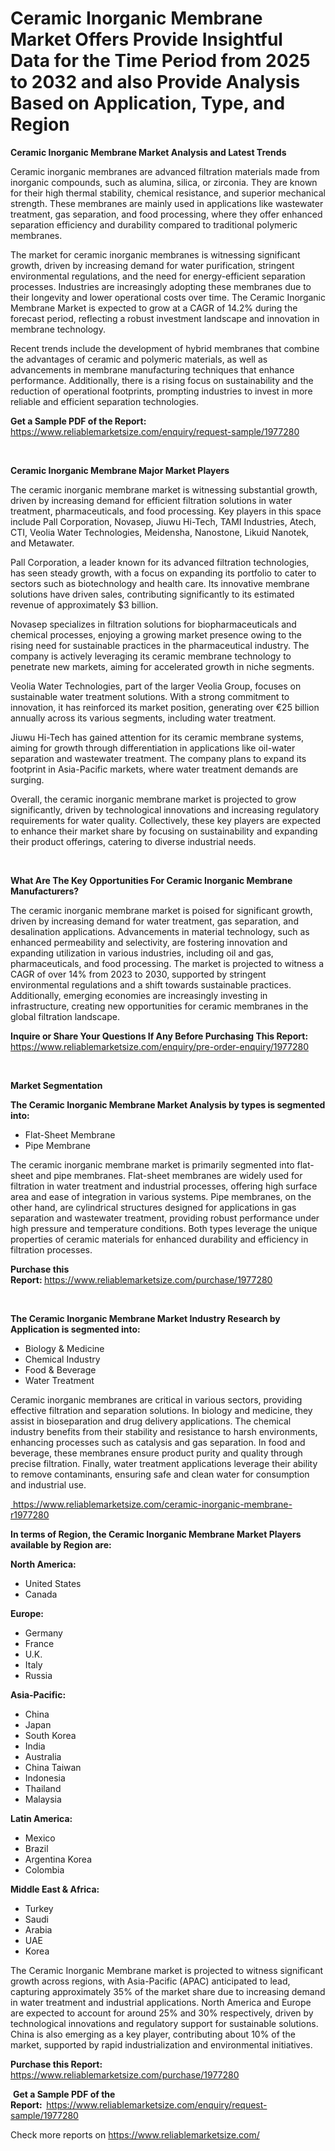 <p><h1>Ceramic Inorganic Membrane Market Offers Provide Insightful Data for the Time Period from 2025 to 2032 and also Provide Analysis Based on Application, Type, and Region</h1></p><p><strong>Ceramic Inorganic Membrane Market Analysis and Latest Trends</strong></p>
<p><p>Ceramic inorganic membranes are advanced filtration materials made from inorganic compounds, such as alumina, silica, or zirconia. They are known for their high thermal stability, chemical resistance, and superior mechanical strength. These membranes are mainly used in applications like wastewater treatment, gas separation, and food processing, where they offer enhanced separation efficiency and durability compared to traditional polymeric membranes.</p><p>The market for ceramic inorganic membranes is witnessing significant growth, driven by increasing demand for water purification, stringent environmental regulations, and the need for energy-efficient separation processes. Industries are increasingly adopting these membranes due to their longevity and lower operational costs over time. The Ceramic Inorganic Membrane Market is expected to grow at a CAGR of 14.2% during the forecast period, reflecting a robust investment landscape and innovation in membrane technology. </p><p>Recent trends include the development of hybrid membranes that combine the advantages of ceramic and polymeric materials, as well as advancements in membrane manufacturing techniques that enhance performance. Additionally, there is a rising focus on sustainability and the reduction of operational footprints, prompting industries to invest in more reliable and efficient separation technologies.</p></p>
<p><strong>Get a Sample PDF of the Report:&nbsp;</strong> <a href="https://www.reliablemarketsize.com/enquiry/request-sample/1977280?utm_campaign=3555&utm_medium=2&utm_source=Github&utm_content=ia&utm_term=03042025&utm_id=ceramic-inorganic-membrane">https://www.reliablemarketsize.com/enquiry/request-sample/1977280</a></p>
<p>&nbsp;</p>
<p><strong>Ceramic Inorganic Membrane Major Market Players</strong></p>
<p><p>The ceramic inorganic membrane market is witnessing substantial growth, driven by increasing demand for efficient filtration solutions in water treatment, pharmaceuticals, and food processing. Key players in this space include Pall Corporation, Novasep, Jiuwu Hi-Tech, TAMI Industries, Atech, CTI, Veolia Water Technologies, Meidensha, Nanostone, Likuid Nanotek, and Metawater.</p><p>Pall Corporation, a leader known for its advanced filtration technologies, has seen steady growth, with a focus on expanding its portfolio to cater to sectors such as biotechnology and health care. Its innovative membrane solutions have driven sales, contributing significantly to its estimated revenue of approximately $3 billion.</p><p>Novasep specializes in filtration solutions for biopharmaceuticals and chemical processes, enjoying a growing market presence owing to the rising need for sustainable practices in the pharmaceutical industry. The company is actively leveraging its ceramic membrane technology to penetrate new markets, aiming for accelerated growth in niche segments.</p><p>Veolia Water Technologies, part of the larger Veolia Group, focuses on sustainable water treatment solutions. With a strong commitment to innovation, it has reinforced its market position, generating over €25 billion annually across its various segments, including water treatment.</p><p>Jiuwu Hi-Tech has gained attention for its ceramic membrane systems, aiming for growth through differentiation in applications like oil-water separation and wastewater treatment. The company plans to expand its footprint in Asia-Pacific markets, where water treatment demands are surging.</p><p>Overall, the ceramic inorganic membrane market is projected to grow significantly, driven by technological innovations and increasing regulatory requirements for water quality. Collectively, these key players are expected to enhance their market share by focusing on sustainability and expanding their product offerings, catering to diverse industrial needs.</p></p>
<p>&nbsp;</p>
<p><strong>What Are The Key Opportunities For Ceramic Inorganic Membrane Manufacturers?</strong></p>
<p><p>The ceramic inorganic membrane market is poised for significant growth, driven by increasing demand for water treatment, gas separation, and desalination applications. Advancements in material technology, such as enhanced permeability and selectivity, are fostering innovation and expanding utilization in various industries, including oil and gas, pharmaceuticals, and food processing. The market is projected to witness a CAGR of over 14% from 2023 to 2030, supported by stringent environmental regulations and a shift towards sustainable practices. Additionally, emerging economies are increasingly investing in infrastructure, creating new opportunities for ceramic membranes in the global filtration landscape.</p></p>
<p><strong>Inquire or Share Your Questions If Any Before Purchasing This Report:</strong> <a href="https://www.reliablemarketsize.com/enquiry/pre-order-enquiry/1977280?utm_campaign=3555&utm_medium=2&utm_source=Github&utm_content=ia&utm_term=03042025&utm_id=ceramic-inorganic-membrane">https://www.reliablemarketsize.com/enquiry/pre-order-enquiry/1977280</a></p>
<p>&nbsp;</p>
<p><strong>Market Segmentation</strong></p>
<p><strong>The Ceramic Inorganic Membrane Market Analysis by types is segmented into:</strong></p>
<p><ul><li>Flat-Sheet Membrane</li><li>Pipe Membrane</li></ul></p>
<p><p>The ceramic inorganic membrane market is primarily segmented into flat-sheet and pipe membranes. Flat-sheet membranes are widely used for filtration in water treatment and industrial processes, offering high surface area and ease of integration in various systems. Pipe membranes, on the other hand, are cylindrical structures designed for applications in gas separation and wastewater treatment, providing robust performance under high pressure and temperature conditions. Both types leverage the unique properties of ceramic materials for enhanced durability and efficiency in filtration processes.</p></p>
<p><strong>Purchase this Report:&nbsp;</strong><a href="https://www.reliablemarketsize.com/purchase/1977280?utm_campaign=3555&utm_medium=2&utm_source=Github&utm_content=ia&utm_term=03042025&utm_id=ceramic-inorganic-membrane">https://www.reliablemarketsize.com/purchase/1977280</a></p>
<p>&nbsp;</p>
<p><strong>The Ceramic Inorganic Membrane Market Industry Research by Application is segmented into:</strong></p>
<p><ul><li>Biology & Medicine</li><li>Chemical Industry</li><li>Food & Beverage</li><li>Water Treatment</li></ul></p>
<p><p>Ceramic inorganic membranes are critical in various sectors, providing effective filtration and separation solutions. In biology and medicine, they assist in bioseparation and drug delivery applications. The chemical industry benefits from their stability and resistance to harsh environments, enhancing processes such as catalysis and gas separation. In food and beverage, these membranes ensure product purity and quality through precise filtration. Finally, water treatment applications leverage their ability to remove contaminants, ensuring safe and clean water for consumption and industrial use.</p></p>
<p><a href="https://www.reliablemarketsize.com/ceramic-inorganic-membrane-r1977280?utm_campaign=3555&utm_medium=2&utm_source=Github&utm_content=ia&utm_term=03042025&utm_id=ceramic-inorganic-membrane">&nbsp;https://www.reliablemarketsize.com/ceramic-inorganic-membrane-r1977280</a></p>
<p><strong>In terms of Region, the Ceramic Inorganic Membrane Market Players available by Region are:</strong></p>
<p>
    <p> <strong> North America: </strong>
        <ul>
            <li>United States</li>
            <li>Canada</li>
        </ul>
        </p> 
    <p> <strong> Europe: </strong>
        <ul>
            <li>Germany</li>
            <li>France</li>
            <li>U.K.</li>
            <li>Italy</li>
            <li>Russia</li>
        </ul>
        </p> 
    <p> <strong> Asia-Pacific: </strong>
        <ul>
            <li>China</li>
            <li>Japan</li>
            <li>South Korea</li>
            <li>India</li>
            <li>Australia</li>
            <li>China Taiwan</li>
            <li>Indonesia</li>
            <li>Thailand</li>
            <li>Malaysia</li>
        </ul>
        </p> 
    <p> <strong> Latin America: </strong>
        <ul>
            <li>Mexico</li>
            <li>Brazil</li>
            <li>Argentina Korea</li>
            <li>Colombia</li>
        </ul>
        </p> 
    <p> <strong> Middle East & Africa: </strong>
        <ul>
            <li>Turkey</li>
            <li>Saudi</li>
            <li>Arabia</li>
            <li>UAE</li>
            <li>Korea</li>
        </ul>
    </p>
    </p>
<p><p>The Ceramic Inorganic Membrane market is projected to witness significant growth across regions, with Asia-Pacific (APAC) anticipated to lead, capturing approximately 35% of the market share due to increasing demand in water treatment and industrial applications. North America and Europe are expected to account for around 25% and 30% respectively, driven by technological innovations and regulatory support for sustainable solutions. China is also emerging as a key player, contributing about 10% of the market, supported by rapid industrialization and environmental initiatives.</p></p>
<p><strong>Purchase this Report: </strong><a href="https://www.reliablemarketsize.com/purchase/1977280?utm_campaign=3555&utm_medium=2&utm_source=Github&utm_content=ia&utm_term=03042025&utm_id=ceramic-inorganic-membrane">https://www.reliablemarketsize.com/purchase/1977280</a></p>
<p>&nbsp;<strong>Get a Sample PDF of the Report:&nbsp;&nbsp;</strong><a href="https://www.reliablemarketsize.com/enquiry/request-sample/1977280?utm_campaign=3555&utm_medium=2&utm_source=Github&utm_content=ia&utm_term=03042025&utm_id=ceramic-inorganic-membrane">https://www.reliablemarketsize.com/enquiry/request-sample/1977280</a></p>
<p><strong></strong></p>
<p>Check more reports on <a href="https://www.reliablemarketsize.com/?utm_campaign=3555&utm_medium=2&utm_source=Github&utm_content=ia&utm_term=03042025&utm_id=ceramic-inorganic-membrane">https://www.reliablemarketsize.com/</a></p>